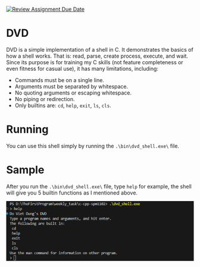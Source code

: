 [![Review Assignment Due Date](https://classroom.github.com/assets/deadline-readme-button-24ddc0f5d75046c5622901739e7c5dd533143b0c8e959d652212380cedb1ea36.svg)](https://classroom.github.com/a/jN_gXyqP)
# DVD
DVD is a simple implementation of a shell in C. It demonstrates the basics of how a shell works. That is: read, parse, create process, execute, and wait. Since its purpose is for training my C skills (not feature completeness or even fitness for casual use), it has many limitations, including:

- Commands must be on a single line.
- Arguments must be separated by whitespace.
- No quoting arguments or escaping whitespace.
- No piping or redirection.
- Only builtins are: `cd`, `help`, `exit`, `ls`, `cls`.
# Running
You can use this shell simply by running the `.\bin\dvd_shell.exe\` file.
# Sample
After you run the `.\bin\dvd_shell.exe\` file, type `help` for example, the shell will give you 5 builtin functions as I mentioned above.

![alt text](image-1.png)